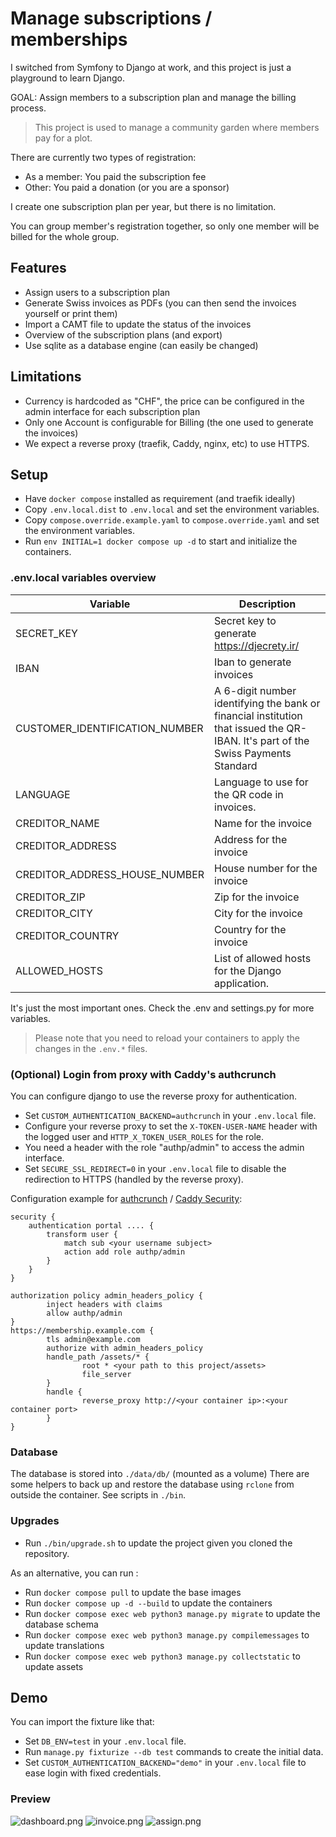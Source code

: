 # Manage subscriptions / memberships

I switched from Symfony to Django at work, and this project is just a playground to learn Django.

GOAL: Assign members to a subscription plan and manage the billing process.

> This project is used to manage a community garden where members pay for a plot.

There are currently two types of registration:
- As a member: You paid the subscription fee
- Other: You paid a donation (or you are a sponsor)

I create one subscription plan per year, but there is no limitation.

You can group member's registration together, so only one member will be billed for the whole group.


## Features

- Assign users to a subscription plan
- Generate Swiss invoices as PDFs (you can then send the invoices yourself or print them)
- Import a CAMT file to update the status of the invoices
- Overview of the subscription plans (and export)
- Use sqlite as a database engine (can easily be changed)

## Limitations
- Currency is hardcoded as "CHF", the price can be configured in the admin interface for each subscription plan
- Only one Account is configurable for Billing (the one used to generate the invoices)
- We expect a reverse proxy (traefik, Caddy, nginx, etc) to use HTTPS.

## Setup

- Have `docker compose` installed as requirement (and traefik ideally)
- Copy `.env.local.dist` to `.env.local` and set the environment variables.
- Copy `compose.override.example.yaml` to `compose.override.yaml` and set the environment variables.
- Run `env INITIAL=1 docker compose up -d` to start and initialize the containers.

### .env.local variables overview
| Variable | Description                                                                                                                      |
|----------|----------------------------------------------------------------------------------------------------------------------------------|
| SECRET_KEY | Secret key to generate <https://djecrety.ir/>                                                                                    |
| IBAN | Iban to generate invoices                                                                                                        |
| CUSTOMER_IDENTIFICATION_NUMBER | A 6-digit number identifying the bank or financial institution that issued the QR-IBAN. It's part of the Swiss Payments Standard |
| LANGUAGE | Language to use for the QR code in invoices.                                                                                     |
| CREDITOR_NAME | Name for the invoice                                                                                                             |
| CREDITOR_ADDRESS | Address for the invoice                                                                                                          |
| CREDITOR_ADDRESS_HOUSE_NUMBER | House number for the invoice                                                                                                     |
| CREDITOR_ZIP | Zip for the invoice                                                                                                              |
| CREDITOR_CITY | City for the invoice                                                                                                             |
| CREDITOR_COUNTRY | Country for the invoice                                                                                                          |
| ALLOWED_HOSTS | List of allowed hosts for the Django application.                                                                                |

It's just the most important ones. Check the .env and settings.py for more variables.

> Please note that you need to reload your containers to apply the changes in the `.env.*` files.

### (Optional) Login from proxy with Caddy's authcrunch

You can configure django to use the reverse proxy for authentication. 

* Set `CUSTOM_AUTHENTICATION_BACKEND=authcrunch` in your `.env.local` file.
* Configure your reverse proxy to set the `X-TOKEN-USER-NAME` header with the logged user and `HTTP_X_TOKEN_USER_ROLES` for the role.
* You need a header with the role "authp/admin" to access the admin interface.
* Set `SECURE_SSL_REDIRECT=0` in your `.env.local` file to disable the redirection to HTTPS (handled by the reverse proxy).

Configuration example for [authcrunch](https://authcrunch.com/) / [Caddy Security](https://github.com/greenpau/caddy-security):
```config
security {
    authentication portal .... {
        transform user {
            match sub <your username subject>
            action add role authp/admin
        }
    }
}

authorization policy admin_headers_policy {
        inject headers with claims
        allow authp/admin
}
https://membership.example.com {
        tls admin@example.com
        authorize with admin_headers_policy
        handle_path /assets/* {
                root * <your path to this project/assets>
                file_server
        }
        handle {
                reverse_proxy http://<your container ip>:<your container port>
        }
}

```

### Database

The database is stored into `./data/db/` (mounted as a volume)
There are some helpers to back up and restore the database using `rclone` from outside the container. See scripts in `./bin`.

### Upgrades
- Run `./bin/upgrade.sh` to update the project given you cloned the repository.

As an alternative, you can run :
- Run `docker compose pull` to update the base images
- Run `docker compose up -d --build` to update the containers
- Run `docker compose exec web python3 manage.py migrate` to update the database schema
- Run `docker compose exec web python3 manage.py compilemessages` to update translations
- Run `docker compose exec web python3 manage.py collectstatic` to update assets

## Demo

You can import the fixture like that:
- Set `DB_ENV=test` in your `.env.local` file.
- Run `manage.py fixturize --db test` commands to create the initial data.
- Set `CUSTOM_AUTHENTICATION_BACKEND="demo"` in your `.env.local` file to ease login with fixed credentials.

### Preview

![dashboard.png](doc/dashboard.png)
![invoice.png](doc/invoice.png)
![assign.png](doc/assign.png)
